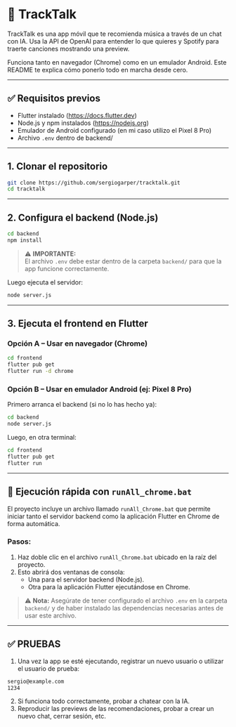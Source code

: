 # 🎵 TrackTalk

TrackTalk es una app móvil que te recomienda música a través de un chat con IA. Usa la API de OpenAI para entender lo que quieres y Spotify para traerte canciones mostrando una preview.

Funciona tanto en navegador (Chrome) como en un emulador Android. Este README te explica cómo ponerlo todo en marcha desde cero.

---

## ✅ Requisitos previos

- Flutter instalado (https://docs.flutter.dev)
- Node.js y npm instalados (https://nodejs.org)
- Emulador de Android configurado (en mi caso utilizo el Pixel 8 Pro)
- Archivo `.env` dentro de backend/

---

## 1. Clonar el repositorio

```bash
git clone https://github.com/sergiogarper/tracktalk.git
cd tracktalk
```

---

## 2. Configura el backend (Node.js)

```bash
cd backend
npm install
```

> ⚠️ **IMPORTANTE:**  
> El archivo `.env` debe estar dentro de la carpeta `backend/` para que la app funcione correctamente.

Luego ejecuta el servidor:

```bash
node server.js
```

---

## 3. Ejecuta el frontend en Flutter

### Opción A – Usar en navegador (Chrome)

```bash
cd frontend
flutter pub get
flutter run -d chrome
```


### Opción B – Usar en emulador Android (ej: Pixel 8 Pro)

Primero arranca el backend (si no lo has hecho ya):

```bash
cd backend
node server.js
```

Luego, en otra terminal:

```bash
cd frontend
flutter pub get
flutter run
```
---

## 🚀 Ejecución rápida con `runAll_chrome.bat`

El proyecto incluye un archivo llamado `runAll_Chrome.bat` que permite iniciar tanto el servidor backend como la aplicación Flutter en Chrome de forma automática.

### Pasos:
1. Haz doble clic en el archivo `runAll_Chrome.bat` ubicado en la raíz del proyecto.
2. Esto abrirá dos ventanas de consola:
   - Una para el servidor backend (Node.js).
   - Otra para la aplicación Flutter ejecutándose en Chrome.

> ⚠️ **Nota:** Asegúrate de tener configurado el archivo `.env` en la carpeta `backend/` y de haber instalado las dependencias necesarias antes de usar este archivo.

---

## ✅   PRUEBAS

1. Una vez la app se esté ejecutando, registrar un nuevo usuario o utilizar el usuario de prueba:
```bash
sergio@example.com
1234
```
2. Si funciona todo correctamente, probar a chatear con la IA.
3. Reproducir las previews de las recomendaciones, probar a crear un nuevo chat, cerrar sesión, etc.

